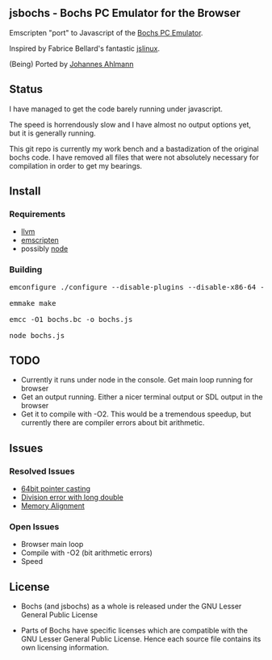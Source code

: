 ## jsbochs - Bochs PC Emulator for the Browser

Emscripten "port" to Javascript of the [Bochs PC Emulator](http://bochs.sourceforge.net/).

Inspired by Fabrice Bellard's fantastic [jslinux](http://bellard.org/jslinux).

(Being) Ported by [Johannes Ahlmann](http://codinguncut.com)

## Status

I have managed to get the code barely running under javascript.

The speed is horrendously slow and I have almost no output options yet, but it is generally running.

This git repo is currently my work bench and a bastadization of the original bochs code. I have removed all files that were not absolutely necessary for compilation in order to get my bearings.

## Install

### Requirements

* [llvm](http://llvm.org/)
* [emscripten](https://github.com/kripken/emscripten/wiki)
* possibly [node](http://nodejs.org/)

### Building

<pre>
emconfigure ./configure --disable-plugins --disable-x86-64 --enable-cpu-level=4 --with-term  --disable-large-ramfile --disable-cdrom --disable-debugger-gui --disable-readline --disable-iodebug --disable-show-ips --enable-logging --disable-idle-hack --disable-debugger --disable-disasm

emmake make

emcc -O1 bochs.bc -o bochs.js

node bochs.js
</pre>

## TODO

* Currently it runs under node in the console. Get main loop running for browser
* Get an output running. Either a nicer terminal output or SDL output in the browser
* Get it to compile with -O2. This would be a tremendous speedup, but currently there are compiler errors about bit arithmetic.


## Issues

### Resolved Issues

* [64bit pointer casting](https://github.com/kripken/emscripten/issues/652)
* [Division error with long double](https://github.com/kripken/emscripten/issues/650)
* [Memory Alignment](https://github.com/kripken/emscripten/issues/647)

### Open Issues

* Browser main loop
* Compile with -O2 (bit arithmetic errors)
* Speed

## License

* Bochs (and jsbochs) as a whole is released under the GNU Lesser General Public License

* Parts of Bochs have specific licenses which are compatible with the
   GNU Lesser General Public License. Hence each source file contains its
   own licensing information.
